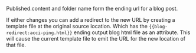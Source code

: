 Published.content and folder name form the ending url for a blog post.

If either changes you can add a redirect to the new URL by creating a template file at the original source
location. Which has the `{{blog-redirect:acci-ping.html}}` ending output blog html file as an attribute. This
will cause the current template file to emit the URL for the new location of that file.